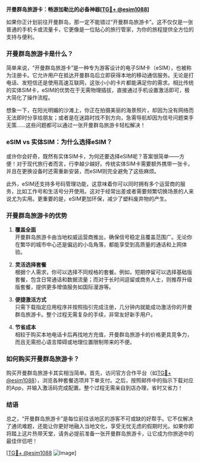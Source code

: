 **开曼群岛旅游卡：畅游加勒比的必备神器[[TG💪+ @esim1088](https://t.me/s/esim1088)]**

如果你正计划前往开曼群岛，那一定不能错过“开曼群岛旅游卡”。这不仅仅是一张普通的手机卡或流量卡，它更像是一位贴心的旅行管家，为你的旅程提供全方位的支持与便利。

### 开曼群岛旅游卡是什么？

简单来说，“开曼群岛旅游卡”是一种专为游客设计的电子SIM卡（eSIM），也被称为注册卡。它允许用户在抵达开曼群岛后立即获得本地的移动通信服务。无论是打电话、发短信还是使用高速互联网，这张小小的卡片都能满足你的需求。相比传统的实体SIM卡，eSIM的优势在于无需物理插拔，直接通过手机设置激活即可，极大简化了操作流程。

想象一下，在阳光明媚的沙滩上，你正在拍摄美丽的海景照片，却因为没有网络而无法即时分享给朋友；或者是在迷路时找不到方向，急需导航却因为信号问题束手无策……这些问题都可以通过一张开曼群岛旅游卡轻松解决！

### eSIM vs 实体SIM：为什么选择eSIM？

或许你会好奇，既然有实体SIM卡，为何还要选择eSIM呢？答案很简单——方便！对于现代旅行者而言，行李越少越好。传统实体SIM卡需要额外携带一张卡，并且在更换设备时还需重新安装，而eSIM则完全避免了这些麻烦。

此外，eSIM还支持多号码管理功能，这意味着你可以同时拥有多个运营商的服务，比如工作号和生活号分开使用。这对于经常出差或者需要频繁切换场景的人来说尤为实用。更重要的是，eSIM更加环保，减少了塑料废弃物的产生。

### 开曼群岛旅游卡的优势

1. **覆盖全面**  
   开曼群岛旅游卡由当地权威运营商推出，确保信号稳定且覆盖范围广。无论你在繁华的城市中心还是偏远的小岛角落，都能享受到高质量的通话和上网体验。

2. **灵活选择套餐**  
   根据个人需求，你可以选择不同规格的套餐。例如，短期停留可以选择基础版套餐，包含日常通话和数据流量；而对于长时间逗留或商务人士，则推荐升级版套餐，提供更多增值服务如国际漫游等。

3. **便捷激活方式**  
   只需下载指定应用程序并按照指引完成注册，几分钟内就能成功激活你的开曼群岛旅游卡。整个过程无需复杂的手续，非常友好新手用户。

4. **节省成本**  
   相较于购买本地电话卡后再找地方充值，开曼群岛旅游卡的价格更具竞争力，而且无需担心语言障碍或地理位置限制带来的不便。

### 如何购买开曼群岛旅游卡？

购买开曼群岛旅游卡其实相当简单。首先，访问官方合作平台（如[TG💪+ @esim1088](https://t.me/s/esim1088)），浏览各种套餐选项并下单支付。之后，按照邮件中的指示下载对应的App，并输入激活码完成配置。整个过程无需亲自到店办理，省时又省力！

### 结语

总之，“开曼群岛旅游卡”是每位前往该地区的游客不可或缺的好帮手。它不仅解决了通讯难题，还能让你更好地融入当地文化，享受无忧无虑的假期时光。如果你即将踏上这片热带天堂，请务必提前准备一张开曼群岛旅游卡，让它成为你旅途中的最佳伴侣吧！

[[TG💪+ @esim1088](https://t.me/s/esim1088) ![Image](https://i.postimg.cc/4NQfJmqS/Snipaste-2025-05-13-00-14-12.png)]